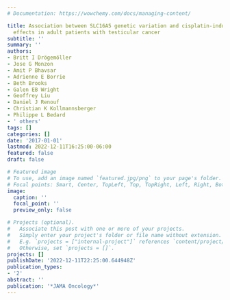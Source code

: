 ```yaml
---
# Documentation: https://wowchemy.com/docs/managing-content/

title: Association between SLC16A5 genetic variation and cisplatin-induced ototoxic
  effects in adult patients with testicular cancer
subtitle: ''
summary: ''
authors:
- Britt I Drögemöller
- Jose G Monzon
- Amit P Bhavsar
- Adrienne E Borrie
- Beth Brooks
- Galen EB Wright
- Geoffrey Liu
- Daniel J Renouf
- Christian K Kollmannsberger
- Philippe L Bedard
- ' others'
tags: []
categories: []
date: '2017-01-01'
lastmod: 2022-12-11T16:25:00-06:00
featured: false
draft: false

# Featured image
# To use, add an image named `featured.jpg/png` to your page's folder.
# Focal points: Smart, Center, TopLeft, Top, TopRight, Left, Right, BottomLeft, Bottom, BottomRight.
image:
  caption: ''
  focal_point: ''
  preview_only: false

# Projects (optional).
#   Associate this post with one or more of your projects.
#   Simply enter your project's folder or file name without extension.
#   E.g. `projects = ["internal-project"]` references `content/project/deep-learning/index.md`.
#   Otherwise, set `projects = []`.
projects: []
publishDate: '2022-12-11T22:25:00.644948Z'
publication_types:
- '2'
abstract: ''
publication: '*JAMA Oncology*'
---
```

